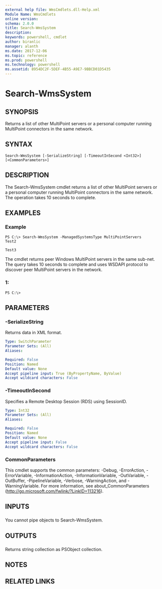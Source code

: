 ```yaml
---
external help file: WmsCmdlets.dll-Help.xml
Module Name: WmsCmdlets
online version: 
schema: 2.0.0
title: Search-WmsSystem
description: 
keywords: powershell, cmdlet
author: biranlic
manager: alanth
ms.date: 2017-12-06
ms.topic: reference
ms.prod: powershell
ms.technology: powershell
ms.assetid: 8954DC2F-5DEF-4B55-A9E7-9BBCD01D5435
---
```


# Search-WmsSystem

## SYNOPSIS
Returns a list of other MultiPoint servers or a personal computer running MultiPoint connectors in the same network.

## SYNTAX

```
Search-WmsSystem [-SerializeString] [-TimeoutInSecond <Int32>] [<CommonParameters>]
```

## DESCRIPTION
The Search-WmsSystem cmdlet returns a list of other MultiPoint servers or a personal computer running MultiPoint connectors in the same network.
The operation takes 10 seconds to complete.

## EXAMPLES

### Example
```
PS C:\> Search-WmsSystem -ManagedSystemsType MultiPointServers
Test2

Test3
```

The cmdlet returns peer Windows MultiPoint servers in the same sub-net. 
The query takes 10 seconds to complete and uses WSDAPI protocol to discover peer MultiPoint servers in the network.

### 1:
```
PS C:\>
```

## PARAMETERS

### -SerializeString
Returns data in XML format.

```yaml
Type: SwitchParameter
Parameter Sets: (All)
Aliases: 

Required: False
Position: Named
Default value: None
Accept pipeline input: True (ByPropertyName, ByValue)
Accept wildcard characters: False
```

### -TimeoutInSecond
Specifies a Remote Desktop Session (RDS) using SessionID.

```yaml
Type: Int32
Parameter Sets: (All)
Aliases: 

Required: False
Position: Named
Default value: None
Accept pipeline input: False
Accept wildcard characters: False
```

### CommonParameters
This cmdlet supports the common parameters: -Debug, -ErrorAction, -ErrorVariable, -InformationAction, -InformationVariable, -OutVariable, -OutBuffer, -PipelineVariable, -Verbose, -WarningAction, and -WarningVariable. For more information, see about_CommonParameters (http://go.microsoft.com/fwlink/?LinkID=113216).

## INPUTS

###  
You cannot pipe objects to Search-WmsSystem.

## OUTPUTS

###  
Returns string collection as PSObject collection.

## NOTES

## RELATED LINKS

